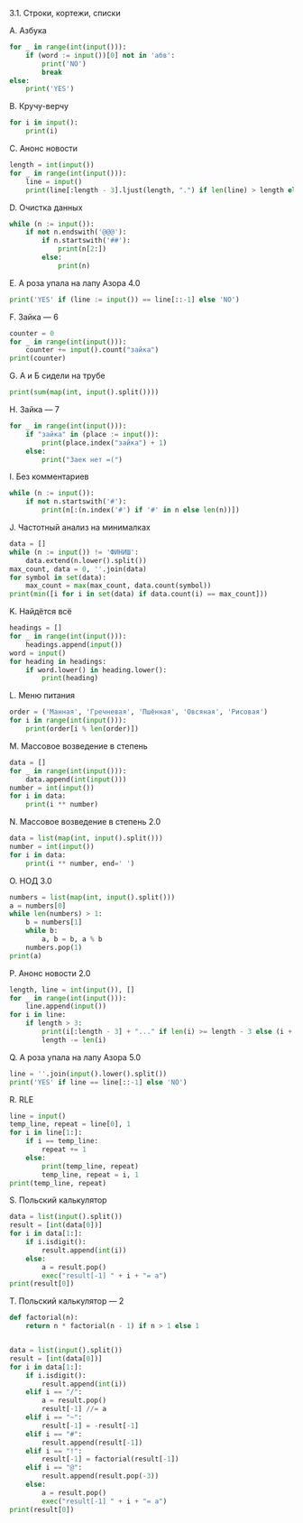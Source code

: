 3.1. Строки, кортежи, списки

A. Азбука
```python
for _ in range(int(input())):
    if (word := input())[0] not in 'абв':
        print('NO')
        break
else:
    print('YES')    
```
B. Кручу-верчу
```python
for i in input():
    print(i)
```
C. Анонс новости
```python
length = int(input())
for _ in range(int(input())):
    line = input()
    print(line[:length - 3].ljust(length, ".") if len(line) > length else line)
```
D. Очистка данных
```python
while (n := input()):
    if not n.endswith('@@@'):
        if n.startswith('##'):
            print(n[2:])
        else:
            print(n)
```
E. А роза упала на лапу Азора 4.0
```python
print('YES' if (line := input()) == line[::-1] else 'NO')
```
F. Зайка — 6
```python
counter = 0
for _ in range(int(input())):
    counter += input().count("зайка")
print(counter)
```
G. А и Б сидели на трубе
```python
print(sum(map(int, input().split())))
```
H. Зайка — 7
```python
for _ in range(int(input())):
    if "зайка" in (place := input()):
        print(place.index("зайка") + 1)
    else:
        print("Заек нет =(")
```
I. Без комментариев
```python
while (n := input()):
    if not n.startswith('#'):
        print(n[:(n.index('#') if '#' in n else len(n))])
```
J. Частотный анализ на минималках
```python
data = []
while (n := input()) != 'ФИНИШ':
    data.extend(n.lower().split())
max_count, data = 0, ''.join(data)
for symbol in set(data):
    max_count = max(max_count, data.count(symbol))
print(min([i for i in set(data) if data.count(i) == max_count]))
```
K. Найдётся всё
```python
headings = []
for _ in range(int(input())):
    headings.append(input())
word = input()
for heading in headings:
    if word.lower() in heading.lower():
        print(heading)
```
L. Меню питания
```python
order = ('Манная', 'Гречневая', 'Пшённая', 'Овсяная', 'Рисовая')
for i in range(int(input())):
    print(order[i % len(order)])
```
M. Массовое возведение в степень
```python
data = []
for _ in range(int(input())):
    data.append(int(input()))
number = int(input())
for i in data:
    print(i ** number)
```
N. Массовое возведение в степень 2.0
```python
data = list(map(int, input().split()))
number = int(input())
for i in data:
    print(i ** number, end=' ')
```
O. НОД 3.0
```python
numbers = list(map(int, input().split()))
a = numbers[0]
while len(numbers) > 1:
    b = numbers[1]
    while b:
        a, b = b, a % b
    numbers.pop(1)
print(a)
```
P. Анонс новости 2.0
```python
length, line = int(input()), []
for _ in range(int(input())):
    line.append(input())
for i in line:
    if length > 3:
        print(i[:length - 3] + "..." if len(i) >= length - 3 else (i + "..." if length == 4 else i))
        length -= len(i)
```
Q. А роза упала на лапу Азора 5.0
```python
line = ''.join(input().lower().split())
print('YES' if line == line[::-1] else 'NO')
```
R. RLE
```python
line = input()
temp_line, repeat = line[0], 1
for i in line[1:]:
    if i == temp_line:
        repeat += 1
    else:
        print(temp_line, repeat)
        temp_line, repeat = i, 1
print(temp_line, repeat)
```
S. Польский калькулятор
```python
data = list(input().split())
result = [int(data[0])]
for i in data[1:]:
    if i.isdigit():
        result.append(int(i))
    else:
        a = result.pop()
        exec("result[-1] " + i + "= a")
print(result[0])
```
T. Польский калькулятор — 2
```python
def factorial(n):
    return n * factorial(n - 1) if n > 1 else 1


data = list(input().split())
result = [int(data[0])]
for i in data[1:]:
    if i.isdigit():
        result.append(int(i))
    elif i == "/":
        a = result.pop()
        result[-1] //= a
    elif i == "~":
        result[-1] = -result[-1]
    elif i == "#":
        result.append(result[-1])
    elif i == "!":
        result[-1] = factorial(result[-1])
    elif i == "@":
        result.append(result.pop(-3))
    else:
        a = result.pop()
        exec("result[-1] " + i + "= a")
print(result[0])
```
